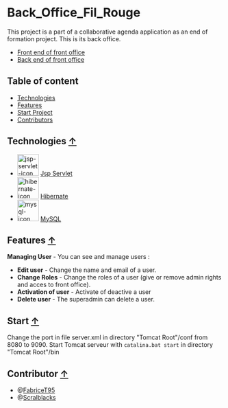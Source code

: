 # Back_Office_Fil_Rouge

This project is a part of a collaborative agenda application as an end of formation project. This is its back office.

  * [Front end of front office](https://github.com/Scralblacks/FrontOffice_planning_FrontEnd)
  * [Back end of front office](https://github.com/FabriceT95/FrontOffice_Planning)
  
## Table of content

  * [Technologies](#technologies-)
  * [Features](#features-)
  * [Start Project](#start-project-)
  * [Contributors](#contributor-)

## Technologies [↑](#back_office_fil_rouge)

  * <img width=50px src="https://www.seekpng.com/png/full/259-2595551_java-logo-transparent-47568-loadtve-jsp-servlet.png" alt="jsp-servlet-icon"> [Jsp Servlet](https://www.oracle.com/java/technologies/jspt.html)
  * <img width=50px src="https://cdn.freebiesupply.com/logos/large/2x/hibernate-logo-png-transparent.png" alt="hibernate-icon"> [Hibernate](https://hibernate.org/)
  * <img width=50px src="https://cdn-icons-png.flaticon.com/512/5968/5968313.png" alt="mysql-icon"> [MySQL](https://www.mysql.com/)


## Features [↑](#back_office_fil_rouge)

**Managing User** - You can see and manage users :

  * **Edit user** - Change the name and email of a user.
  * **Change Roles** - Change the roles of a user (give or remove admin rights and acces to front office).
  * **Activation of user** - Activate of deactive a user
  * **Delete user** - The superadmin can delete a user.
  
## Start [↑](#back_office_fil_rouge)

  Change the port in file server.xml in directory "Tomcat Root"/conf from 8080 to 9090. Start Tomcat serveur with `catalina.bat start` in directory "Tomcat Root"/bin

## Contributor [↑](#back_office_fil_rouge)

* @[FabriceT95](https://github.com/FabriceT95)
* @[Scralblacks](https://github.com/Scralblacks)
